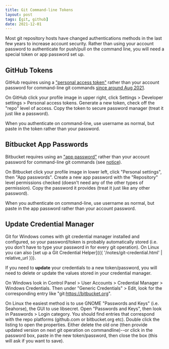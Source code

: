 ```yaml
---
title: Git Command-line Tokens
layout: post
tags: [git, github]
date: 2021-12-01
---
```


Most git repository hosts have changed authentications methods in the last few years to increase account security. 
Rather than using your account password to authenticate for push/pull on the command line, you will need a special token or app password set up. 

## GitHub Tokens

GitHub requires using a ["personal access token"](https://docs.github.com/en/github/authenticating-to-github/creating-a-personal-access-token) rather than your account password for command-line git commands [since around Aug 2021](https://github.blog/2020-12-15-token-authentication-requirements-for-git-operations/). 

On GitHub click your profile image in upper right, click Settings > Developer settings > Personal access tokens. 
Generate a new token, check off the "repo" level of access. 
Copy the token to secure password manager (treat it just like a password). 

When you authenticate on command-line, use username as normal, but paste in the token rather than your password.

## Bitbucket App Passwords

Bitbucket requires using an ["app password"](https://support.atlassian.com/bitbucket-cloud/docs/app-passwords/) rather than your account password for command-line git commands (see [notice](https://bitbucket.org/blog/deprecating-atlassian-account-password-for-bitbucket-api-and-git-activity)).

On Bitbucket click your profile image in lower left, click "Personal settings", then "App passwords".
Create a new app password with the "Repository" level permissions checked (doesn't need any of the other types of permission).
Copy the password it provides (treat it just like any other password).

When you authenticate on command-line, use username as normal, but paste in the app password rather than your account password.

## Update Credential Manager

Git for Windows comes with git credential manager installed and configured, so your password/token is probably automatically stored (i.e. you don't have to type your password in for every git operation).
On Linux you can also [set up a Git Credential Helper]({{ '/notes/git-credential.html' | relative_url }}).

If you need to **update** your credentials to a new token/password, you will need to delete or update the values stored in your credential manager.

On Windows look in Control Panel > User Accounts > Credential Manager > Windows Credentials.
Then under "Generic Credentials" > Edit, look for the corresponding entry like "git:https://bitbucket.org".

On Linux the easiest method is to use GNOME "Passwords and Keys" (i.e. Seahorse), the GUI to use libsecret. 
Open "Passwords and Keys", then look in Passwords > Login category. 
You should find entries that correspond with the repo platforms (github.com or bitbucket.org etc).
Double click the listing to open the properties. 
Either delete the old one (then provide updated version on next git operation on commandline)--or click in the password box, paste in the new token/password, then close the box (this will ask if you want to save).
